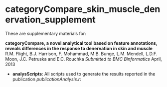 # categoryCompare_skin_muscle_denervation_supplement

These are supplementary materials for:

**categoryCompare, a novel analytical tool based on feature annotations, reveals differences in the response to denervation in skin and muscle**
R.M. Flight, B.J. Harrison, F. Mohammad, M.B. Bunge, L.M. Mendell, L.D.F. Moon, J.C. Petruska and E.C. Rouchka
*Submitted to BMC Binformatics* April, 2013

  * **analysScripts**: All scripts used to generate the results reported in the publication
    *publicationAnalysis.r*:

